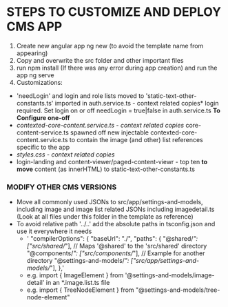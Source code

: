 # STEPS TO CUSTOMIZE AND DEPLOY CMS APP

1. Create new angular app ng new <app name> (to avoid the template name from appearing)
2. Copy and overwrite the src folder and other important files
3. run npm install (If there was any error during app creation) and run the app ng serve
4. Customizations:
  - 'needLogin' and login and role lists moved to 'static-text-other-constants.ts' imported in auth.service.ts - context related copies* login required. Set login on or off   needLogin = true|false in auth.service.ts **To Configure one-off**
  - *contexted-core-content.service.ts  - context related copies* core-content-service.ts spawned off new injectable contexted-core-content.service.ts to contain the image (and other) list references specific to the app
  - *styles.css - context related copies*
  - login-landing and  content-viewer/paged-content-viewr - top ten **to move** content (as innerHTML) to static-text-other-constants.ts

  ### MODIFY OTHER CMS VERSIONS 
  - Move all commonly used JSONs to src/app/settings-and-models, including image and image list related JSONs including imagedetail.ts
    (Look at all files under this folder in the template as reference)
  - To avoid relative path '../..' add the absolute paths in tsconfig.json and use it everywhere it needs
    - '
    "compilerOptions": {
      "baseUrl": "./",
      "paths": {
        "@shared/*": ["src/shared/*"], // Maps '@shared' to the 'src/shared' directory
        "@components/*": ["src/components/*"], // Example for another directory
        "@settings-and-models/*": ["src/app/settings-and-models/*"],
      },'
    - e.g. import {  ImageElement } from '@settings-and-models/image-detail' in an *.image.list.ts file
    - e.g. import { TreeNodeElement } from "@settings-and-models/tree-node-element"